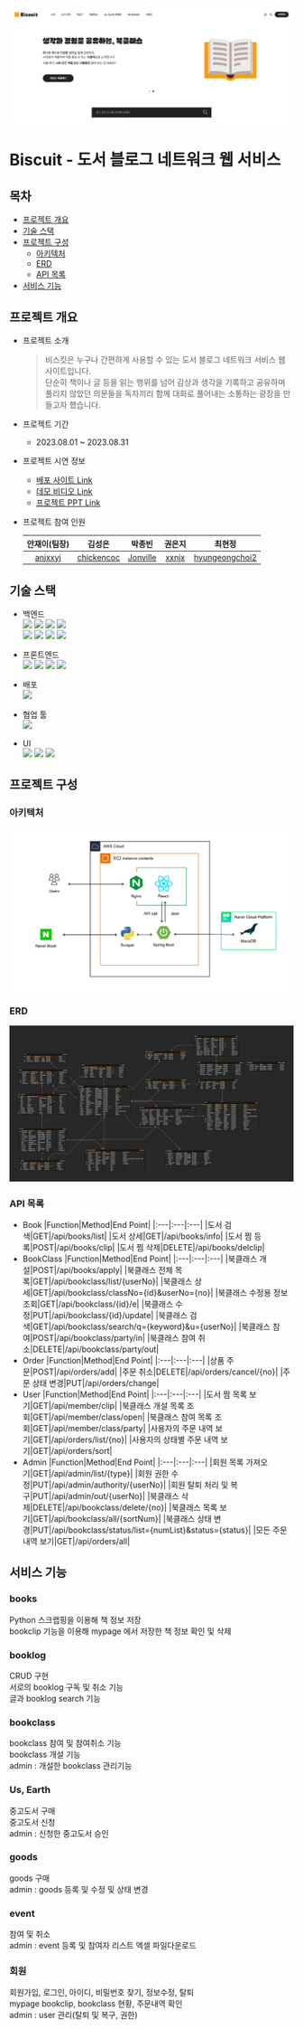 ![Biscuit_Architecture](https://raw.githubusercontent.com/chickencoc/Biscuit_teamProject-Public/develop/process/file/Biscuit_Thumbnail.png)
# Biscuit - 도서 블로그 네트워크 웹 서비스

## 목차
* [프로젝트 개요](https://github.com/chickencoc/Biscuit_teamProject-Public#프로젝트-개요)
* [기술 스택](https://github.com/chickencoc/Biscuit_teamProject-Public#기술-스택)
* [프로젝트 구성](https://github.com/chickencoc/Biscuit_teamProject-Public#프로젝트-구성)
  * [아키텍처](https://github.com/chickencoc/Biscuit_teamProject-Public#아키텍처)
  * [ERD](https://github.com/chickencoc/Biscuit_teamProject-Public#ERD)
  * [API 목록](https://github.com/chickencoc/Biscuit_teamProject-Public#API-목록)
* [서비스 기능](https://github.com/chickencoc/Biscuit_teamProject-Public#서비스-기능)


## 프로젝트 개요

* 프로젝트 소개

  > 비스킷은 누구나 간편하게 사용할 수 있는 도서 블로그 네트워크 서비스 웹 사이트입니다.<br />
  > 단순히 책이나 글 등을 읽는 행위를 넘어 감상과 생각을 기록하고 공유하며
  > 풀리지 않았던 의문들을 독자끼리 함께 대화로 풀어내는 소통하는 광장을 만들고자 했습니다.

* 프로젝트 기간
  * 2023.08.01 ~ 2023.08.31

* 프로젝트 시연 정보
  * [배포 사이트 Link](http://ec2-3-39-189-163.ap-northeast-2.compute.amazonaws.com/biscuit-project)
  * [데모 비디오 Link](https://youtu.be/MqECvmNpCtI)
  * [프로젝트 PPT Link](https://github.com/anjxxyi/Biscuit_teamProject-Public/blob/develop/process/file/Biscuit_final-project_PPT.pdf)

* 프로젝트 참여 인원
  <div align="center">

    |안재이(팀장)|김성은|박종빈|권은지|최현정|
    |:---:|:---:|:---:|:---:|:---:|
    |[anjxxyi](https://github.com/anjxxyi)|[chickencoc](https://github.com/chickencoc)|[Jonville](https://github.com/Jonville)|[xxnjx](https://github.com/xxnjx)|[hyungeongchoi2](https://github.com/hyungeongchoi2)|
  </div>


## 기술 스택

* 백엔드  
  <img src="https://img.shields.io/badge/Java-ED8B00?style=for-the-badge&logo=openjdk&logoColor=white"/> <img src="https://img.shields.io/badge/spring_boot-6DB33F?style=for-the-badge&logo=spring&logoColor=white"/> <img src="https://img.shields.io/badge/spring_security-6DB33F?style=for-the-badge&logo=springsecurity&logoColor=white"/> <img src="https://img.shields.io/badge/Spring_Data_JPA-6DB33F?style=for-the-badge"/>  
  <img src="https://img.shields.io/badge/mariadb-003545?style=for-the-badge&logo=mariadb&logoColor=white"/> <img src="https://img.shields.io/badge/json_web_tokens-000000?style=for-the-badge&logo=jsonwebtokens&logoColor=white"/> <img src="https://img.shields.io/badge/python-3776AB?style=for-the-badge&logo=python&logoColor=white"/> <img src="https://img.shields.io/badge/gradle-02303A?style=for-the-badge&logo=gradle&logoColor=white"/>
  
* 프론트엔드  
  <img src="https://img.shields.io/badge/React-61DAFB?style=for-the-badge&logo=React&logoColor=black"/> <img src="https://img.shields.io/badge/html5-E34F26?style=for-the-badge&logo=html5&logoColor=white"/> <img src="https://img.shields.io/badge/css3-1572B6?style=for-the-badge&logo=css3&logoColor=white"/> <img src="https://img.shields.io/badge/javascript-F7DF1E?style=for-the-badge&logo=javascript&logoColor=black"/>
  
* 배포  
  <img src="https://img.shields.io/badge/amazon_aws-232F3E?style=for-the-badge&logo=amazonaws&logoColor=white"/>
  
* 협업 툴  
  <img src="https://img.shields.io/badge/github-181717?style=for-the-badge&logo=github&logoColor=white"/>
  
* UI  
  <img src="https://img.shields.io/badge/figma-F24E1E?style=for-the-badge&logo=figma&logoColor=white"/> <img src="https://img.shields.io/badge/adobephotoshop-31A8FF?style=for-the-badge&logo=adobephotoshop&logoColor=white"/> <img src="https://img.shields.io/badge/adobeillustrator-FF9A00?style=for-the-badge&logo=adobeillustrator&logoColor=white"/>


## 프로젝트 구성

### 아키텍처
![Biscuit_Architecture](https://raw.githubusercontent.com/chickencoc/Biscuit_teamProject-Public/develop/process/file/Biscuit_Architecture.png)

### ERD
![Biscuit_DB_ERD](https://raw.githubusercontent.com/chickencoc/Biscuit_teamProject-Public/develop/process/file/Biscuit_DB_ERD.png)

### API 목록
* Book
  |Function|Method|End Point|
  |:---|:---|:---|
  |도서 검색|GET|/api/books/list|
  |도서 상세|GET|/api/books/info|
  |도서 찜 등록|POST|/api/books/clip|
  |도서 찜 삭제|DELETE|/api/books/delclip|
* BookClass
  |Function|Method|End Point|
  |:---|:---|:---|
  |북클래스 개설|POST|/api/books/apply|
  |북클래스 전체 목록|GET|/api/bookclass/list/{userNo}|
  |북클래스 상세|GET|/api/bookclass/classNo={id}&userNo={no}|
  |북클래스 수정용 정보 조회|GET|/api/bookclass/{id}/e|
  |북클래스 수정|PUT|/api/bookclass/{id}/update|
  |북클래스 검색|GET|/api/bookclass/search/q={keyword}&u={userNo}|
  |북클래스 참여|POST|/api/bookclass/party/in|
  |북클래스 참여 취소|DELETE|/api/bookclass/party/out|
* Order
  |Function|Method|End Point|
  |:---|:---|:---|
  |상품 주문|POST|/api/orders/add|
  |주문 취소|DELETE|/api/orders/cancel/{no}|
  |주문 상태 변경|PUT|/api/orders/change|
* User
  |Function|Method|End Point|
  |:---|:---|:---|
  |도서 찜 목록 보기|GET|/api/member/clip|
  |북클래스 개설 목록 조회|GET|/api/member/class/open|
  |북클래스 참여 목록 조회|GET|/api/member/class/party|
  |사용자의 주문 내역 보기|GET|/api/orders/list/{no}|
  |사용자의 상태별 주문 내역 보기|GET|/api/orders/sort|
* Admin
  |Function|Method|End Point|
  |:---|:---|:---|
  |회원 목록 가져오기|GET|/api/admin/list/{type}|
  |회원 권한 수정|PUT|/api/admin/authority/{userNo}|
  |회원 탈퇴 처리 및 복구|PUT|/api/admin/out/{userNo}|
  |북클래스 삭제|DELETE|/api/bookclass/delete/{no}|
  |북클래스 목록 보기|GET|/api/bookclass/all/{sortNum}|
  |북클래스 상태 변경|PUT|/api/bookclass/status/list={numList}&status={status}|
  |모든 주문 내역 보기|GET|/api/orders/all|


## 서비스 기능

### books
   Python 스크랩핑을 이용해 책 정보 저장   
   bookclip 기능을 이용해 mypage 에서 저장한 책 정보 확인 및 삭제
### booklog
   CRUD 구현   
   서로의 booklog 구독 및 취소 기능    
   글과 booklog search 기능 
### bookclass
   bookclass 참여 및 참여취소 기능   
   bookclass 개설 기능   
   admin : 개설한 bookclass 관리기능 
### Us, Earth
   중고도서 구매   
   중고도서 신청   
   admin : 신청한 중고도서 승인 
### goods
   goods 구매   
   admin : goods 등록 및 수정 및 상태 변경 
### event
   참여 및 취소   
   admin : event 등록 및 참여자 리스트 엑셀 파일다운로드 
### 회원
   회원가입, 로그인, 아이디, 비밀번호 찾기, 정보수정, 탈퇴   
   mypage bookclip, bookclass 현황, 주문내역 확인   
   admin : user 관리(탈퇴 및 복구, 권한)  
